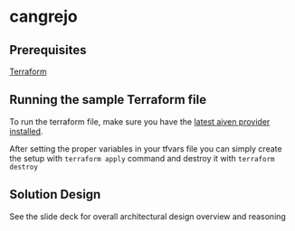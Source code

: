 # cangrejo

## Prerequisites
[Terraform](https://www.terraform.io/downloads.html)

## Running the sample Terraform file
To run the terraform file, make sure you have the [latest aiven provider installed](https://registry.terraform.io/providers/aiven/aiven/latest/docs).


After setting the proper variables in your tfvars file you can simply create the setup with
`terraform apply` command and destroy it with `terraform destroy`

## Solution Design
See the slide deck for overall architectural design overview and reasoning
